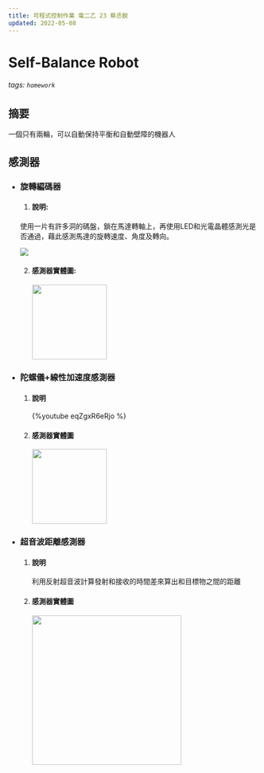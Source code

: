 ```yaml
---
title: 可程式控制作業 電二乙 23 蔡丞銳
updated: 2022-05-08
---
```


# Self-Balance Robot
###### tags: `homework`

## 摘要
一個只有兩輪，可以自動保持平衡和自動壁障的機器人

## 感測器
- ### 旋轉編碼器
    1. #### 說明:
    使用一片有許多洞的碼盤，鎖在馬達轉軸上，再使用LED和光電晶體感測光是否通過，藉此感測馬達的旋轉速度、角度及轉向。
    <div>
    <img src="https://encrypted-tbn0.gstatic.com/images?q=tbn:ANd9GcQtYKmPEkXnFF3_QAE7_JX8TPgla-DLnaHBljE5l-BIE_R4gi3wm6cLVOKvg3vJbCWczng&usqp=CAU">
    </div>
    
    2. #### 感測器實體圖:
        <img src="http://img.alicdn.com/imgextra/i3/1028072184/O1CN012kkgdQ1S0Jbdvh27D_!!1028072184.jpg" width=150> 
- ### 陀螺儀+線性加速度感測器
    1. #### 說明  
        {%youtube eqZgxR6eRjo %}  
    2. #### 感測器實體圖
        <img src="https://img.ruten.com.tw/s1/2/37/57/21822102540119_869.jpg" width=150>
        
- ### 超音波距離感測器
    1. #### 說明  
        利用反射超音波計算發射和接收的時間差來算出和目標物之間的距離
    2. #### 感測器實體圖
        <img src="https://www.mouser.tw/images/marketingid/2019/img/177109536.png?v=031022.1026" width=300>
